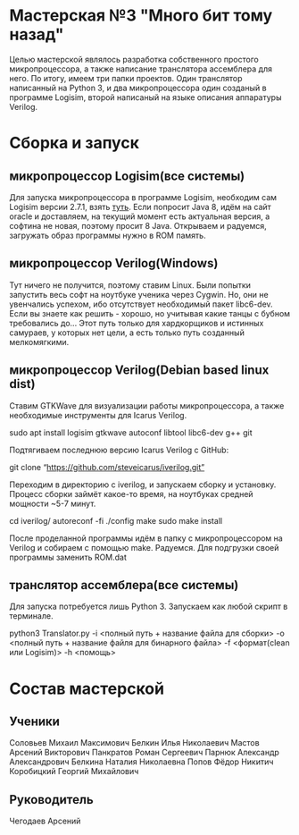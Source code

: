 # Мастерская №3 "Много бит тому назад"

Целью мастерской являлось разработка собственного простого микропроцессора, а также написание транслятора ассемблера для него. По итогу, имеем три папки проектов. Один транслятор написанный на Python 3, и два микропроцессора один созданый в программе Logisim, второй написаный на языке описания аппаратуры Verilog.

# Сборка и запуск

## микропроцессор Logisim(все системы)
Для запуска микропроцессора в программе Logisim, необходим сам Logisim версии 2.7.1, взять [туть](https://sourceforge.net/projects/circuit/files/2.7.x/2.7.1/). Если попросит Java 8, идём на сайт oracle и доставляем, на текущий момент есть актуальная версия, а софтина не новая, поэтому просит 8 Java. Открываем и радуемся, загружать образ программы нужно в ROM память.

## микропроцессор Verilog(Windows)
Тут ничего не получится, поэтому ставим Linux. Были попытки запустить весь софт на ноутбуке ученика через Cygwin. Но, они не увенчались успехом, ибо отсутствует необходимый пакет libc6-dev. Если вы знаете как решить - хорошо, но учитывая какие танцы с бубном требовались до... Этот путь только для хардкорщиков и истинных самураев, у которых нет цели, а есть только путь созданный мелкомягкими.

## микропроцессор Verilog(Debian based linux dist)
Ставим GTKWave для визуализации работы микропроцессора, а также необходимые инструменты для Icarus Verilog.

sudo apt install logisim gtkwave autoconf libtool libc6-dev g++ git

Подтягиваем последнюю версию Icarus Verilog с GitHub:

git clone “https://github.com/steveicarus/iverilog.git”

Переходим в директорию с iverilog, и запускаем сборку и установку. Процесс сборки займёт какое-то время, на ноутбуках средней мощности ~5-7 минут.

cd iverilog/
autoreconf -fi
./config
make
sudo make install

После проделанной программы идём в папку с микропроцессором на Verilog и собираем с помощью make. Радуемся. Для подгрузки своей программы заменить ROM.dat

## транслятор ассемблера(все системы)
Для запуска потребуется лишь Python 3. Запускаем как любой скрипт в терминале.

python3 Translator.py -i <полный путь + название файла для сборки> -o <полный путь + название файля для бинарного файла> -f <формат(clean или Logisim)> -h <помощь>
# Состав мастерской
## Ученики
Соловьев Михаил Максимович
Белкин Илья Николаевич
Мастов Арсений Викторович
Панкратов Роман Сергеевич
Парнюк Александр Александрович
Белкина Наталия Николаевна
Попов Фёдор Никитич
Коробицкий Георгий Михайлович


## Руководитель
Чегодаев Арсений

